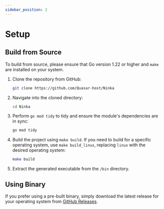 ```yaml
---
sidebar_position: 2
---
```


# Setup

## Build from Source

To build from source, please ensure that Go version 1.22 or higher and `make` are installed on your system.

1. Clone the repository from GitHub:

   ```bash
   git clone https://github.com/Quasar-host/Ninka
   ```

2. Navigate into the cloned directory:

   ```bash
   cd Ninka
   ```

3. Perform `go mod tidy` to tidy and ensure the module's dependencies are in sync:

   ```bash
   go mod tidy
   ```

4. Build the project using `make build`. If you need to build for a specific operating system, use `make build_linux`, replacing `linux` with the desired operating system:

   ```bash
   make build
   ```

5. Extract the generated executable from the `/bin` directory.

## Using Binary

If you prefer using a pre-built binary, simply download the latest release for your operating system from [GitHub Releases](https://github.com/Quasar-host/Ninka/releases).
